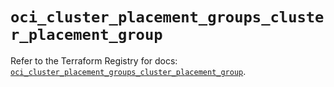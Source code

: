# `oci_cluster_placement_groups_cluster_placement_group`

Refer to the Terraform Registry for docs: [`oci_cluster_placement_groups_cluster_placement_group`](https://registry.terraform.io/providers/oracle/oci/6.37.0/docs/resources/cluster_placement_groups_cluster_placement_group).

